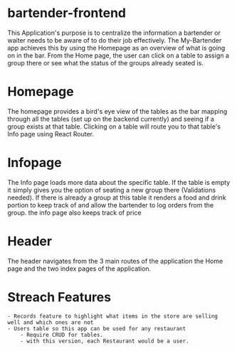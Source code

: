 # bartender-frontend

This Application's purpose is to centralize the information a bartender or waiter needs to be aware of to do their job effectively. The My-Bartender app achieves this by using the Homepage as an overview of what is going on in the bar. From the Home page, the user can click on a table to assign a group there or see what the status of the groups already seated is.

# Homepage

The homepage provides a bird's eye view of the tables as the bar mapping through all the tables (set up on the backend currently) and seeing if a group exists at that table. Clicking on a table will route you to that table's Info page using React Router.

# Infopage

The Info page loads more data about the specific table. If the table is empty it simply gives you the option of seating a new group there (Validations needed). If there is already a group at this table it renders a food and drink portion to keep track of and allow the bartender to log orders from the group. the info page also keeps track of price 

# Header

The header navigates from the 3 main routes of the application the Home page and the two index pages of the application.

# Streach Features

    - Records feature to highlight what items in the store are selling well and which ones are not
    - Users table so this app can be used for any restaurant
        - Require CRUD for tables.
        - with this version, each Restaurant would be a user.